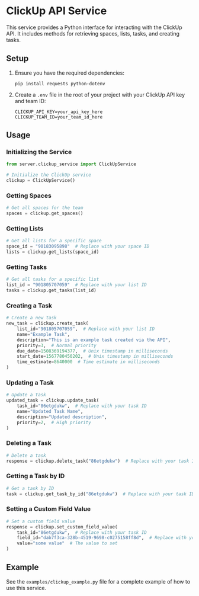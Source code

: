 # ClickUp API Service

This service provides a Python interface for interacting with the ClickUp API. It includes methods for retrieving spaces, lists, tasks, and creating tasks.

## Setup

1. Ensure you have the required dependencies:
   ```
   pip install requests python-dotenv
   ```

2. Create a `.env` file in the root of your project with your ClickUp API key and team ID:
   ```
   CLICKUP_API_KEY=your_api_key_here
   CLICKUP_TEAM_ID=your_team_id_here
   ```

## Usage

### Initializing the Service

```python
from server.clickup_service import ClickUpService

# Initialize the ClickUp service
clickup = ClickUpService()
```

### Getting Spaces

```python
# Get all spaces for the team
spaces = clickup.get_spaces()
```

### Getting Lists

```python
# Get all lists for a specific space
space_id = "90183095898"  # Replace with your space ID
lists = clickup.get_lists(space_id)
```

### Getting Tasks

```python
# Get all tasks for a specific list
list_id = "901805707059"  # Replace with your list ID
tasks = clickup.get_tasks(list_id)
```

### Creating a Task

```python
# Create a new task
new_task = clickup.create_task(
    list_id="901805707059",  # Replace with your list ID
    name="Example Task",
    description="This is an example task created via the API",
    priority=3,  # Normal priority
    due_date=1508369194377,  # Unix timestamp in milliseconds
    start_date=1567780450202,  # Unix timestamp in milliseconds
    time_estimate=8640000  # Time estimate in milliseconds
)
```

### Updating a Task

```python
# Update a task
updated_task = clickup.update_task(
    task_id="86etgdukw",  # Replace with your task ID
    name="Updated Task Name",
    description="Updated description",
    priority=2,  # High priority
)
```

### Deleting a Task

```python
# Delete a task
response = clickup.delete_task("86etgdukw")  # Replace with your task ID
```

### Getting a Task by ID

```python
# Get a task by ID
task = clickup.get_task_by_id("86etgdukw")  # Replace with your task ID
```

### Setting a Custom Field Value

```python
# Set a custom field value
response = clickup.set_custom_field_value(
    task_id="86etgdukw",  # Replace with your task ID
    field_id="dab7f3ca-328b-4519-9698-c0275158ff8d",  # Replace with your field ID
    value="some value"  # The value to set
)
```

## Example

See the `examples/clickup_example.py` file for a complete example of how to use this service.
